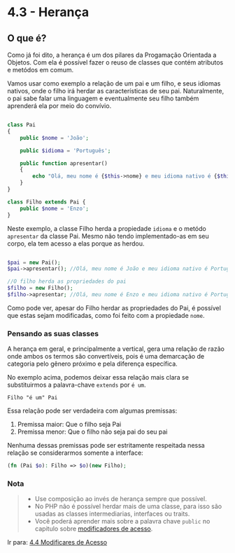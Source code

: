 # 4.3 - Herança

## O que é?

Como já foi dito, a herança é um dos pilares da Progamação Orientada a Objetos. Com ela é possível fazer o reuso de classes que contém atributos e metódos em comum.

Vamos usar como exemplo a relação de um pai e um filho, e seus idiomas nativos, onde o filho irá herdar as características de seu pai. Naturalmente, o pai sabe falar uma linguagem e eventualmente seu filho também aprenderá ela por meio do convívio.

```php 

class Pai
{
    public $nome = 'João';

    public $idioma = 'Português';

    public function apresentar()
    {
        echo "Olá, meu nome é {$this->nome} e meu idioma nativo é {$this->idioma}!" . PHP_EOL;
    }
}

class Filho extends Pai {
    public $nome = 'Enzo';
}

```

Neste exemplo, a classe Filho herda a propiedade `idioma` e o metódo `apresentar` da classe Pai. Mesmo não tendo implementado-as em seu corpo, ela tem acesso a elas porque as herdou.

```php

$pai = new Pai();
$pai->apresentar(); //Olá, meu nome é João e meu idioma nativo é Português!

//O filho herda as propriedades do pai
$filho = new Filho();
$filho->apresentar; //Olá, meu nome é Enzo e meu idioma nativo é Português!
```

Como pode ver, apesar do Filho herdar as propriedades do Pai, é possível que estas sejam modificadas, como foi feito com a propiedade `nome`.

### Pensando as suas classes

A herança em geral, e principalmente a vertical, gera uma relação de razão
onde ambos os termos são convertíveis, pois é uma demarcação de categoria 
pelo gênero próximo e pela diferença específica.

No exemplo acima, podemos deixar essa relação mais clara se substituirmos
a palavra-chave `extends` por `é um`.

```
Filho "é um" Pai
```

Essa relação pode ser verdadeira com algumas premissas:

1. Premissa maior: Que o filho seja Pai
2. Premissa menor: Que o filho não seja pai do seu pai

Nenhuma dessas premissas pode ser estritamente respeitada nessa relação se
considerarmos somente a interface:

```php
(fn (Pai $o): Filho => $o)(new Filho);
```

### Nota
> - Use composição ao invés de herança sempre que possível.
> - No PHP não é possível herdar mais de uma classe, para isso são usadas as classes intermediarias, interfaces ou traits.
> - Você poderá aprender mais sobre a palavra chave `public` no capitulo sobre [modificadores de acesso](4-Modificadores-de-acesso.md).

Ir para: [4.4 Modificares de Acesso](4-Modificadores-de-acesso.md)
